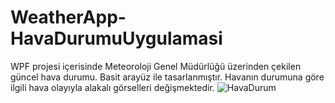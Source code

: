 # WeatherApp-HavaDurumuUygulamasi
WPF projesi içerisinde Meteoroloji Genel Müdürlüğü üzerinden çekilen güncel hava durumu. Basit arayüz ile tasarlanmıştır. Havanın durumuna göre ilgili hava olayıyla alakalı görselleri değişmektedir.
![HavaDurum](https://github.com/Enko26/WeatherApp-HavaDurumuUygulamasi/assets/77154062/06400725-708f-4eef-baeb-adc4ded705f5)
